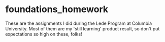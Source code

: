 # foundations_homework

These are the assignments I did during the Lede Program at Columbia University. Most of them are my 'still learning' product result, so don't put expectations so high on these, folks!
